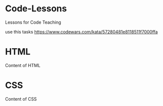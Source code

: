 # Code-Lessons
Lessons for Code Teaching

use this tasks https://www.codewars.com/kata/57280481e8118511f7000ffa

# HTML

Content of HTML

# CSS

Content of CSS
